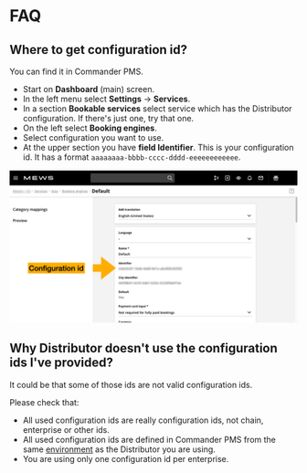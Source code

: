 # FAQ

## Where to get configuration id?

You can find it in Commander PMS.

* Start on **Dashboard** (main) screen.
* In the left menu select **Settings** -> **Services**.
* In a section **Bookable services** select service which has the Distributor configuration. If there's just one, try that one.
* On the left select **Booking engines**.
* Select configuration you want to use.
* At the upper section you have **field Identifier**. This is your configuration id. It has a format `aaaaaaaa-bbbb-cccc-dddd-eeeeeeeeeeee`.

![configuration id in Commander PMS](.gitbook/assets/commander-configuration-id.png)

## Why Distributor doesn't use the configuration ids I've provided?

It could be that some of those ids are not valid configuration ids.

Please check that:
* All used configuration ids are really configuration ids, not chain, enterprise or other ids.
* All used configuration ids are defined in Commander PMS from the same [environment](./distributor-api-v1/environments.md) as the Distributor you are using.
* You are using only one configuration id per enterprise.
